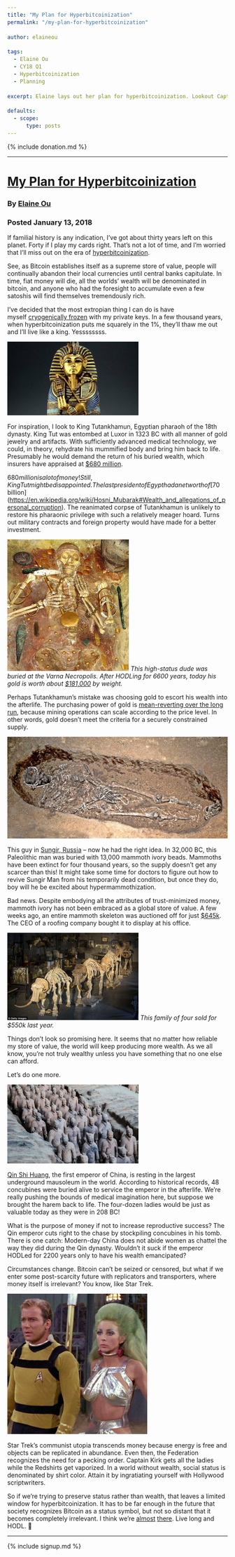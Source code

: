 ```yaml
---
title: "My Plan for Hyperbitcoinization"
permalink: "/my-plan-for-hyperbitcoinization"

author: elaineou

tags:
  - Elaine Ou
  - CY18 Q1
  - Hyperbitcoinization
  - Planning

excerpt: Elaine lays out her plan for hyperbitcoinization. Lookout Captain Kirk! Posted January 13, 2018.

defaults:
  - scope:
      type: posts
---
```


{% include donation.md %}

***

# [My Plan for Hyperbitcoinization](https://elaineou.com/2018/01/13/my-plan-for-hyperbitcoinization/)
### By [Elaine Ou](https://twitter.com/eiaine)
### Posted January 13, 2018

If familial history is any indication, I’ve got about thirty years left on this planet. Forty if I play my cards right. That’s not a lot of time, and I’m worried that I’ll miss out on the era of [hyperbitcoinization](http://nakamotoinstitute.org/mempool/hyperbitcoinization/). 

See, as Bitcoin establishes itself as a supreme store of value, people will continually abandon their local currencies until central banks capitulate. In time, fiat money will die, all the worlds’ wealth will be denominated in bitcoin, and anyone who had the foresight to accumulate even a few satoshis will find themselves tremendously rich. 

I’ve decided that the most extropian thing I can do is have myself [cryogenically frozen](https://elaineou.com/2018/01/13/my-plan-for-hyperbitcoinization/ "Heh heh, cold storage.") with my private keys. In a few thousand years, when hyperbitcoinization puts me squarely in the 1%, they’ll thaw me out and I’ll live like a king. Yessssssss. 

![](/assets/images/cy18/cy18q1m1/eo1.png) 

For inspiration, I look to King Tutankhamun, Egyptian pharaoh of the 18th dynasty. King Tut was entombed at Luxor in 1323 BC with all manner of gold jewelry and artifacts. With sufficiently advanced medical technology, we could, in theory, rehydrate his mummified body and bring him back to life. Presumably he would demand the return of his buried wealth, which insurers have appraised at [$680 million](https://www.dailystar.com.lb/Culture/Art/2004/Apr-08/91773-king-tuts-treasures-return-to-europe-for-1st-time-in-20-years.ashx). 

$680 million is a lot of money! Still, King Tut might be disappointed. The last president of Egypt had a net worth of [$70 billion](https://en.wikipedia.org/wiki/Hosni_Mubarak#Wealth_and_allegations_of_personal_corruption). The reanimated corpse of Tutankhamun is unlikely to restore his pharaonic privilege with such a relatively meager hoard. Turns out military contracts and foreign property would have made for a better investment.

![](/assets/images/cy18/cy18q1m1/eo2.png)
*This high-status dude was buried at the Varna Necropolis. After HODLing for 6600 years, today his gold is worth about [$181,000](https://www.smithsonianmag.com/travel/varna-bulgaria-gold-graves-social-hierarchy-prehistoric-archaelogy-smithsonian-journeys-travel-quarterly-180958733/) by weight.*

Perhaps Tutankhamun’s mistake was choosing gold to escort his wealth into the afterlife. The purchasing power of gold is [mean-reverting over the long run](https://www.alt-m.org/2018/01/11/how-a-bitcoin-system-is-like-and-unlike-a-gold-standard/), because mining operations can scale according to the price level. In other words, gold doesn’t meet the criteria for a securely constrained supply. 

![](/assets/images/cy18/cy18q1m1/eo3.png)

This guy in [Sungir, Russia](https://en.wikipedia.org/wiki/Sungir) – now he had the right idea. In 32,000 BC, this Paleolithic man was buried with 13,000 mammoth ivory beads. Mammoths have been extinct for four thousand years, so the supply doesn’t get any scarcer than this! It might take some time for doctors to figure out how to revive Sungir Man from his temporarily dead condition, but once they do, boy will he be excited about hypermammothization. 

Bad news. Despite embodying all the attributes of trust-minimized money, mammoth ivory has not been embraced as a global store of value. A few weeks ago, an entire mammoth skeleton was auctioned off for just [$645k](https://nypost.com/2017/12/17/woolly-mammoth-skeleton-sells-for-645g-at-auction/). The CEO of a roofing company bought it to display at his office.

![](/assets/images/cy18/cy18q1m1/eo4.png)
*This family of four sold for $550k last year.*

Things don’t look so promising here. It seems that no matter how reliable my store of value, the world will keep producing more wealth. As we all know, you’re not truly wealthy unless you have something that no one else can afford. 

Let’s do one more. 

![](/assets/images/cy18/cy18q1m1/eo5.png)

[Qin Shi Huang](https://en.wikipedia.org/wiki/Mausoleum_of_the_First_Qin_Emperor), the first emperor of China, is resting in the largest underground mausoleum in the world. According to historical records, 48 concubines were buried alive to service the emperor in the afterlife. We’re really pushing the bounds of medical imagination here, but suppose we brought the harem back to life. The four-dozen ladies would be just as valuable today as they were in 208 BC! 

What is the purpose of money if not to increase reproductive success? The Qin emperor cuts right to the chase by stockpiling concubines in his tomb. There is one catch: Modern-day China does not abide women as chattel the way they did during the Qin dynasty. Wouldn’t it suck if the emperor HODLed for 2200 years only to have his wealth emancipated? 

Circumstances change. Bitcoin can’t be seized or censored, but what if we enter some post-scarcity future with replicators and transporters, where money itself is irrelevant? You know, like Star Trek. 

![](/assets/images/cy18/cy18q1m1/eo6.png)

Star Trek’s communist utopia transcends money because energy is free and objects can be replicated in abundance. Even then, the Federation recognizes the need for a pecking order. Captain Kirk gets all the ladies while the Redshirts get vaporized. In a world without wealth, social status is denominated by shirt color. Attain it by ingratiating yourself with Hollywood scriptwriters. 

So if we’re trying to preserve status rather than wealth, that leaves a limited window for hyperbitcoinization. It has to be far enough in the future that society recognizes Bitcoin as a status symbol, but not so distant that it becomes completely irrelevant. I think we’re [almost](https://twitter.com/baltoporn88/status/946407293733785603) [there](https://twitter.com/bitstein/status/952594893343424514). Live long and HODL. 🖖


***

{% include signup.md %}
